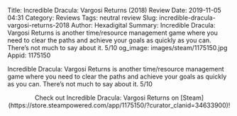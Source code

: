 Title: Incredible Dracula: Vargosi Returns (2018) Review
Date: 2019-11-05 04:31
Category: Reviews
Tags: neutral review
Slug: incredible-dracula-vargosi-returns-2018
Author: Hexadigital
Summary: Incredible Dracula: Vargosi Returns is another time/resource management game where you need to clear the paths and achieve your goals as quickly as you can. There’s not much to say about it. 5/10
og_image: images/steam/1175150.jpg
Appid: 1175150

Incredible Dracula: Vargosi Returns is another time/resource management game where you need to clear the paths and achieve your goals as quickly as you can. There’s not much to say about it. 5/10

<center>Check out Incredible Dracula: Vargosi Returns on [Steam](https://store.steampowered.com/app/1175150/?curator_clanid=34633900)!</center>

